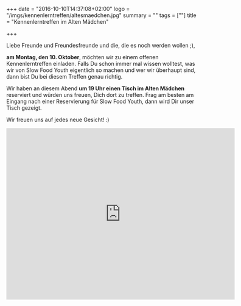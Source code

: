 +++
date = "2016-10-10T14:37:08+02:00"
logo = "/imgs/kennenlerntreffen/altesmaedchen.jpg"
summary = ""
tags = [""]
title = "Kennenlerntreffen im Alten Mädchen"

+++

Liebe Freunde und Freundesfreunde und die, die es noch werden wollen ;),

**am Montag, den 10. Oktober**, möchten wir zu einem offenen Kennenlerntreffen einladen.
Falls Du schon immer mal wissen wolltest, was wir von Slow Food Youth eigentlich so machen und wer wir überhaupt sind, dann bist Du bei diesem Treffen genau richtig.

Wir haben an diesem Abend **um 19 Uhr einen Tisch im Alten Mädchen** reserviert und würden uns freuen, Dich dort zu treffen.
Frag am besten am Eingang nach einer Reservierung für Slow Food Youth, dann wird Dir unser Tisch gezeigt.

Wir freuen uns auf jedes neue Gesicht! :)

<iframe src="https://www.google.com/maps/embed?pb=!1m18!1m12!1m3!1d2369.698159936057!2d9.96584651584665!3d53.56315548002508!2m3!1f0!2f0!3f0!3m2!1i1024!2i768!4f13.1!3m3!1m2!1s0x47b18f41a84fdfcf%3A0xca9f38183de31d52!2sBraugasthaus+Altes+M%C3%A4dchen!5e0!3m2!1sen!2sde!4v1474116090577" width="600" height="450" frameborder="0" style="border:0" allowfullscreen></iframe>
